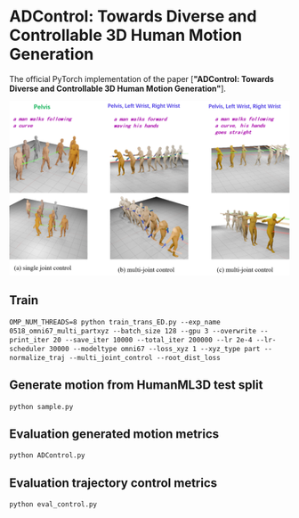 # ADControl: Towards Diverse and Controllable 3D Human Motion Generation
 
The official PyTorch implementation of the paper [**"ADControl: Towards Diverse and Controllable 3D Human Motion Generation"**].


![teaser](assets/posterbig.png)

## Train

```shell
OMP_NUM_THREADS=8 python train_trans_ED.py --exp_name 0518_omni67_multi_partxyz --batch_size 128 --gpu 3 --overwrite --print_iter 20 --save_iter 10000 --total_iter 200000 --lr 2e-4 --lr-scheduler 30000 --modeltype omni67 --loss_xyz 1 --xyz_type part --normalize_traj --multi_joint_control --root_dist_loss
```

## Generate motion from HumanML3D test split

```shell
python sample.py
```

## Evaluation generated motion metrics

```shell
python ADControl.py
```

## Evaluation trajectory control metrics

```shell
python eval_control.py
```
